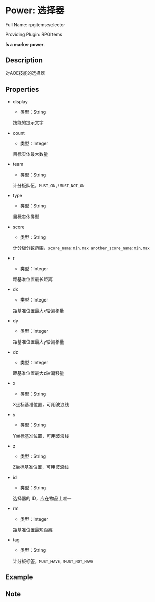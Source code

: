 # Power: 选择器

<!-- 本文件是通过游戏内 `/rpgitem gen-wiki` 命令生成的。 -->
<!-- 请只在对应的 "beginCustomXXXX" 与 "endCustomXXXX" 间编辑。  -->
<!-- 如果您想修改技能或其属性的描述， -->
<!-- 请修改 "resources/lang/zh_CN.yml" 中对应的项。 -->

Full Name: rpgitems:selector

Providing Plugin: RPGItems

**Is a marker power**.


<!-- beginCustomHeader -->
<!-- endCustomHeader -->

## Description

对AOE技能的选择器
<!-- beginCustomDescription -->
<!-- endCustomDescription -->

## Properties

* display

  * 类型：String

  技能的提示文字

* count

  * 类型：Integer

  目标实体最大数量

* team

  * 类型：String

  计分板队伍，`MUST_ON,!MUST_NOT_ON`

* type

  * 类型：String

  目标实体类型

* score

  * 类型：String

  计分板分数范围，`score_name:min,max another_score_name:min,max`

* r

  * 类型：Integer

  距基准位置最长距离

* dx

  * 类型：Integer

  距基准位置最大x轴偏移量

* dy

  * 类型：Integer

  距基准位置最大y轴偏移量

* dz

  * 类型：Integer

  距基准位置最大z轴偏移量

* x

  * 类型：String

  X坐标基准位置，可用波浪线

* y

  * 类型：String

  Y坐标基准位置，可用波浪线

* z

  * 类型：String

  Z坐标基准位置，可用波浪线

* id

  * 类型：String

  选择器的 ID，应在物品上唯一

* rm

  * 类型：Integer

  距基准位置最短距离

* tag

  * 类型：String

  计分板标签，`MUST_HAVE,!MUST_NOT_HAVE`


<!-- beginCustomProperties -->
<!-- endCustomProperties -->

## Example

<!-- beginCustomExample -->
<!-- endCustomExample -->

## Note

<!-- beginCustomNote -->
<!-- endCustomNote -->